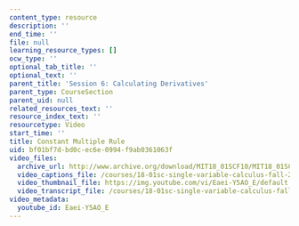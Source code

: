 ```yaml
---
content_type: resource
description: ''
end_time: ''
file: null
learning_resource_types: []
ocw_type: ''
optional_tab_title: ''
optional_text: ''
parent_title: 'Session 6: Calculating Derivatives'
parent_type: CourseSection
parent_uid: null
related_resources_text: ''
resource_index_text: ''
resourcetype: Video
start_time: ''
title: Constant Multiple Rule
uid: bf01bf7d-bd0c-ec6e-0994-f9ab0361063f
video_files:
  archive_url: http://www.archive.org/download/MIT18_01SCF10/MIT18_01SCF10Rec_04_300k.mp4
  video_captions_file: /courses/18-01sc-single-variable-calculus-fall-2010/722a716efd3e5a01b0bc79ea3110d828_Eaei-Y5AO_E.vtt
  video_thumbnail_file: https://img.youtube.com/vi/Eaei-Y5AO_E/default.jpg
  video_transcript_file: /courses/18-01sc-single-variable-calculus-fall-2010/88dcb688e71f238b639d1a70aa12f531_Eaei-Y5AO_E.pdf
video_metadata:
  youtube_id: Eaei-Y5AO_E
---
```

